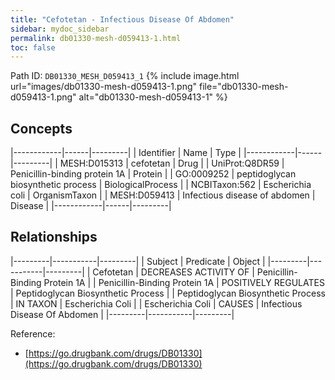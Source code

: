 ```yaml
---
title: "Cefotetan - Infectious Disease Of Abdomen"
sidebar: mydoc_sidebar
permalink: db01330-mesh-d059413-1.html
toc: false 
---
```



Path ID: `DB01330_MESH_D059413_1`
{% include image.html url="images/db01330-mesh-d059413-1.png" file="db01330-mesh-d059413-1.png" alt="db01330-mesh-d059413-1" %}

## Concepts

|------------|------|---------|
| Identifier | Name | Type    |
|------------|------|---------|
| MESH:D015313 | cefotetan | Drug |
| UniProt:Q8DR59 | Penicillin-binding protein 1A | Protein |
| GO:0009252 | peptidoglycan biosynthetic process | BiologicalProcess |
| NCBITaxon:562 | Escherichia coli | OrganismTaxon |
| MESH:D059413 | Infectious disease of abdomen | Disease |
|------------|------|---------|

## Relationships

|---------|-----------|---------|
| Subject | Predicate | Object  |
|---------|-----------|---------|
| Cefotetan | DECREASES ACTIVITY OF | Penicillin-Binding Protein 1A |
| Penicillin-Binding Protein 1A | POSITIVELY REGULATES | Peptidoglycan Biosynthetic Process |
| Peptidoglycan Biosynthetic Process | IN TAXON | Escherichia Coli |
| Escherichia Coli | CAUSES | Infectious Disease Of Abdomen |
|---------|-----------|---------|

Reference: 
  - [https://go.drugbank.com/drugs/DB01330](https://go.drugbank.com/drugs/DB01330)

